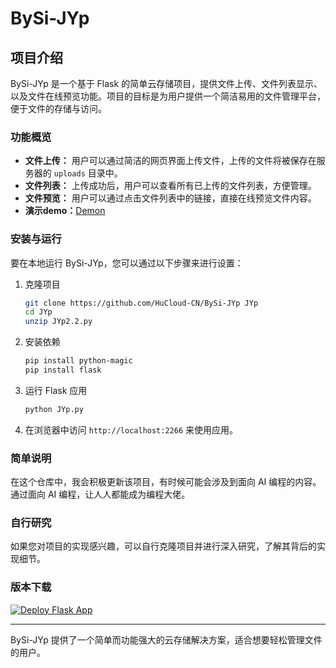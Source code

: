 # BySi-JYp

## 项目介绍

BySi-JYp 是一个基于 Flask 的简单云存储项目，提供文件上传、文件列表显示、以及文件在线预览功能。项目的目标是为用户提供一个简洁易用的文件管理平台，便于文件的存储与访问。

### 功能概览

- **文件上传：** 用户可以通过简洁的网页界面上传文件，上传的文件将被保存在服务器的 `uploads` 目录中。
- **文件列表：** 上传成功后，用户可以查看所有已上传的文件列表，方便管理。
- **文件预览：** 用户可以通过点击文件列表中的链接，直接在线预览文件内容。
- **演示demo：**[Demon](https://juy.hucl.link/)

### 安装与运行

要在本地运行 BySi-JYp，您可以通过以下步骤来进行设置：

1. 克隆项目
    ```sh
    git clone https://github.com/HuCloud-CN/BySi-JYp JYp
    cd JYp
    unzip JYp2.2.py
    ```

3. 安装依赖
   ```sh
   pip install python-magic
   pip install flask
   ```

4. 运行 Flask 应用
    ```sh
    python JYp.py
    ```

3. 在浏览器中访问 `http://localhost:2266` 来使用应用。

### 简单说明

在这个仓库中，我会积极更新该项目，有时候可能会涉及到面向 AI 编程的内容。通过面向 AI 编程，让人人都能成为编程大佬。

### 自行研究

如果您对项目的实现感兴趣，可以自行克隆项目并进行深入研究，了解其背后的实现细节。

### 版本下载
[![Deploy Flask App](https://github.com/HuCloud-CN/BySi-JYp/actions/workflows/main.yml/badge.svg)](https://github.com/HuCloud-CN/BySi-JYp/actions/workflows/main.yml)

---

BySi-JYp 提供了一个简单而功能强大的云存储解决方案，适合想要轻松管理文件的用户。
